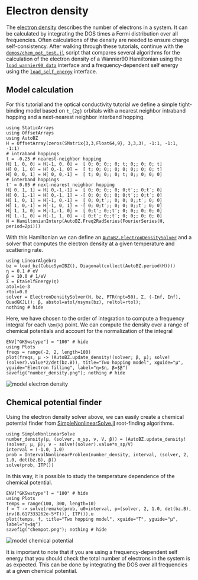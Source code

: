 # Electron density

The [electron density](https://en.wikipedia.org/wiki/Electron_density) describes
the number of electrons in a system. It can be calculated by integrating the DOS
times a Fermi distribution over all frequencies. Often calculations of the
density are needed to ensure charge self-consistency. After walking through
these tutorials, continue with the
[`demos/chem_pot_test.jl`](https://github.com/lxvm/AutoBZ.jl/blob/main/demos/chem_pot_test.jl)
script that compares several algorithms for the calculation of the electron
density of a Wannier90 Hamiltonian using the [`load_wannier90_data`](@ref)
interface and a frequency-dependent self energy using the
[`load_self_energy`](@ref) interface.

## Model calculation

For this tutorial and the optical conductivity tutorial we define a simple
tight-binding model based on ``t_{2g}`` orbitals with a nearest neighbor
intraband hopping and a next-nearest neighbor interband hopping.
```@example chempot
using StaticArrays
using OffsetArrays
using AutoBZ
H = OffsetArray(zeros(SMatrix{3,3,Float64,9}, 3,3,3), -1:1, -1:1, -1:1)
# intraband hoppings
t = -0.25 # nearest-neighbor hopping
H[ 1, 0, 0] = H[-1, 0, 0] =  [ 0; 0; 0;; 0; t; 0;; 0; 0; t]
H[ 0, 1, 0] = H[ 0,-1, 0] =  [ t; 0; 0;; 0; 0; 0;; 0; 0; t]
H[ 0, 0, 1] = H[ 0, 0,-1] =  [ t; 0; 0;; 0; t; 0;; 0; 0; 0]
# interband hoppings
t′ = 0.05 # next-nearest neighbor hopping
H[ 0, 1, 1] = H[ 0,-1,-1] =  [ 0; 0; 0;; 0; 0;t′;; 0;t′; 0]
H[ 0, 1,-1] = H[ 0,-1, 1] = -[ 0; 0; 0;; 0; 0;t′;; 0;t′; 0]
H[ 1, 0, 1] = H[-1, 0,-1] =  [ 0; 0;t′;; 0; 0; 0;;t′; 0; 0]
H[ 1, 0,-1] = H[-1, 0, 1] = -[ 0; 0;t′;; 0; 0; 0;;t′; 0; 0]
H[ 1, 1, 0] = H[-1,-1, 0] =  [ 0;t′; 0;;t′; 0; 0;; 0; 0; 0]
H[ 1,-1, 0] = H[-1, 1, 0] = -[ 0;t′; 0;;t′; 0; 0;; 0; 0; 0]
H = HamiltonianInterp(AutoBZ.Freq2RadSeries(FourierSeries(H, period=2pi)))
```
With this Hamiltonian we can define an [`AutoBZ.ElectronDensitySolver`](@ref)
and a solver that computes the electron density at a given temperature and
scattering rate.
```@example chempot
using LinearAlgebra
bz = load_bz(CubicSymIBZ(), Diagonal(collect(AutoBZ.period(H))))
η = 0.1 # eV
β = 10.0 # 1/eV
Σ = EtaSelfEnergy(η)
atol=1e-3
rtol=0.0
solver = ElectronDensitySolver(H, bz, PTR(npt=50), Σ, (-Inf, Inf), QuadGKJL(); β, abstol=atol/nsyms(bz), reltol=rtol);
nothing # hide
```
Here, we have chosen to the order of integration to compute a frequency integral
for each ``\bm{k}`` point. We can compute the density over a range of chemical
potentials and account for the normalization of the integral
```@example chempot
ENV["GKSwstype"] = "100" # hide
using Plots
freqs = range(-2, 2, length=100)
plot(freqs, μ -> (AutoBZ.update_density!(solver; β, μ); solve!(solver).value*2/det(bz.B)), title="Two hopping model", xguide="μ", yguide="Electron filling", label="η=$η, β=$β")
savefig("number_density.png"); nothing # hide
```

![model electron density](number_density.png)


## Chemical potential finder

Using the electron density solver above, we can easily create a chemical
potential finder from
[SimpleNonlinearSolve.jl](https://github.com/SciML/SimpleNonlinearSolve.jl)
root-finding algorithms.

```@example chempot
using SimpleNonlinearSolve
number_density(μ, (solver, n_sp, ν, V, β)) = (AutoBZ.update_density!(solver; μ, β); ν - solve!(solver).value*n_sp/V)
interval = (-1.0, 1.0)
prob = IntervalNonlinearProblem(number_density, interval, (solver, 2, 1.0, det(bz.B), β))
solve(prob, ITP())
```
In this way, it is possible to study the temperature dependence of the chemical
potential.
```@example chempot
ENV["GKSwstype"] = "100" # hide
using Plots
temps = range(100, 300, length=10)
f = T -> solve(remake(prob, u0=interval, p=(solver, 2, 1.0, det(bz.B), inv(8.617333262e-5*T))), ITP()).u
plot(temps, f, title="Two hopping model", xguide="T", yguide="μ", label="η=$η")
savefig("chempot.png"); nothing # hide
```

![model chemical potential](chempot.png)

It is important to note that if you are using a frequency-dependent self energy
that you should check the total number of electrons in the system is as
expected. This can be done by integrating the DOS over all frequencies at a
given chemical potential.